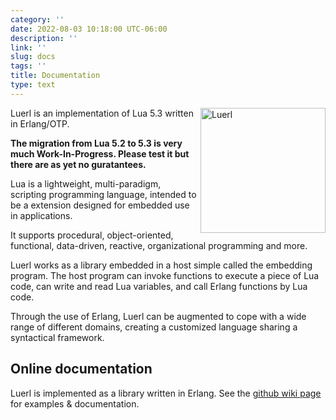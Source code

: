```yaml
---
category: ''
date: 2022-08-03 10:18:00 UTC-06:00
description: ''
link: ''
slug: docs
tags: ''
title: Documentation
type: text
---
```

<img src="https://luerl.org/images/luerl.png" align="right" width="200" alt="Luerl">Luerl is an implementation of Lua 5.3 written in Erlang/OTP.

**The migration from Lua 5.2 to 5.3 is very much Work-In-Progress. Please test it but there are as yet no guratantees.**

Lua is a lightweight, multi-paradigm, scripting programming language, intended to be a extension designed for embedded use in applications.

It supports procedural, object-oriented, functional, data-driven, reactive, organizational programming and more.

Luerl works as a library embedded in a host simple called the embedding program. The host program can invoke functions to execute a piece of Lua code, can write and read Lua variables, and call Erlang functions by Lua code.

Through the use of Erlang, Luerl can be augmented to cope with a wide range of different domains, creating a customized language sharing a syntactical framework.

## Online documentation

Luerl is implemented as a library written in Erlang. See the [github wiki page](https://github.com/rvirding/luerl/wiki) for examples & documentation.
